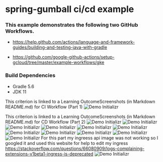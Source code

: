 # spring-gumball ci/cd example

### This example demonstrates the following two GitHub Workflows.

* https://help.github.com/actions/language-and-framework-guides/building-and-testing-java-with-gradle

* https://github.com/google-github-actions/setup-gcloud/tree/master/example-workflows/gke

### Build Dependencies

* Gradle 5.6
* JDK 11


This criterion is linked to a Learning OutcomeScreenshots (in Markdown README.md) for CI Workflow (Part 1)
![Demo Initializr](images/1.png)

This criterion is linked to a Learning OutcomeScreenshots (in Markdown README.md) for CD Workflow (Part 2)
![Demo Initializr](images/2.png)
![Demo Initializr](images/3.png)
![Demo Initializr](images/4.png)
![Demo Initializr](images/5.png)
![Demo Initializr](images/6.png)
![Demo Initializr](images/7.png)
![Demo Initializr](images/8.png)
![Demo Initializr](images/9.png)
![Demo Initializr](images/10.png)
![Demo Initializr](images/11.png)
![Demo Initializr](images/12.png)
For this part my ingreess api image was not working so I googled it and used this website for help to edit my ingress https://stackoverflow.com/questions/66080909/logs-complaining-extensions-v1beta1-ingress-is-deprecated
![Demo Initializr](images/13.png)
